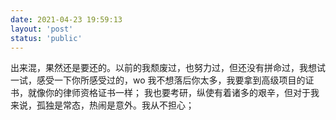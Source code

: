 ```yaml
---
date: 2021-04-23 19:59:13
layout: 'post'
status: 'public'
---
```

出来混，果然还是要还的。以前的我颓废过，也努力过，但还没有拼命过，我想试一试，感受一下你所感受过的，wo
我不想落后你太多，我要拿到高级项目的证书，就像你的律师资格证书一样；
我也要考研，纵使有着诸多的艰辛，但对于我来说，孤独是常态，热闹是意外。我从不担心；
